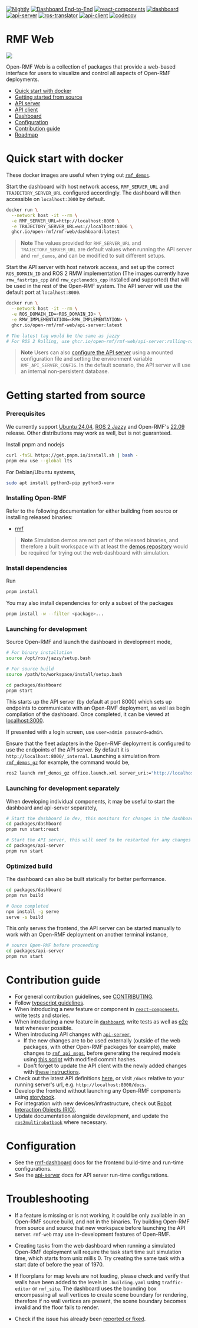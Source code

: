 [![Nightly](https://github.com/open-rmf/rmf-web/actions/workflows/nightly.yml/badge.svg)](https://github.com/open-rmf/rmf-web/actions/workflows/nightly.yml) [![Dashboard End-to-End](https://github.com/open-rmf/rmf-web/actions/workflows/dashboard-e2e.yml/badge.svg)](https://github.com/open-rmf/rmf-web/actions/workflows/dashboard-e2e.yml) [![react-components](https://github.com/open-rmf/rmf-web/workflows/react-components/badge.svg)](https://github.com/open-rmf/rmf-web/actions?query=workflow%3Areact-components+branch%3Amain) [![dashboard](https://github.com/open-rmf/rmf-web/workflows/dashboard/badge.svg)](https://github.com/open-rmf/rmf-web/actions?query=workflow%3Adashboard+branch%3Amain) [![api-server](https://github.com/open-rmf/rmf-web/workflows/api-server/badge.svg)](https://github.com/open-rmf/rmf-web/actions?query=workflow%3Aapi-server+branch%3Amain) [![ros-translator](https://github.com/open-rmf/rmf-web/actions/workflows/ros-translator.yml/badge.svg)](https://github.com/open-rmf/rmf-web/actions/workflows/ros-translator.yml) [![api-client](https://github.com/open-rmf/rmf-web/actions/workflows/api-client.yml/badge.svg)](https://github.com/open-rmf/rmf-web/actions/workflows/api-client.yml) [![codecov](https://codecov.io/gh/open-rmf/rmf-web/branch/main/graph/badge.svg)](https://codecov.io/gh/open-rmf/rmf-web)

# RMF Web

![](https://github.com/open-rmf/rmf-web/blob/media/dashboard1.0-office-world.gif)

Open-RMF Web is a collection of packages that provide a web-based interface for users to visualize and control all aspects of Open-RMF deployments.

- [Quick start with docker](#quick-start-with-docker)
- [Getting started from source](#getting-started-from-source)
- [API server](packages/api-server)
- [API client](packages/api-client)
- [Dashboard](packages/dashboard)
- [Configuration](#configuration)
- [Contribution guide](#contribution-guide)
- [Roadmap](https://github.com/orgs/open-rmf/projects/10)

# Quick start with docker

These docker images are useful when trying out [`rmf_demos`](https://github.com/open-rmf/rmf_demos).

Start the dashboard with host network access, `RMF_SERVER_URL` and `TRAJECTORY_SERVER_URL` configured accordingly. The dashboard will then accessible on `localhost:3000` by default.

```bash
docker run \
  --network host -it --rm \
  -e RMF_SERVER_URL=http://localhost:8000 \
  -e TRAJECTORY_SERVER_URL=ws://localhost:8006 \
  ghcr.io/open-rmf/rmf-web/dashboard:latest
```

> **Note**
> The values provided for `RMF_SERVER_URL` and `TRAJECTORY_SERVER_URL` are default values when running the API server and `rmf_demos`, and can be modified to suit different setups.

Start the API server with host network access, and set up the correct `ROS_DOMAIN_ID` and ROS 2 RMW implementation (The images currently have `rmw_fastrtps_cpp` and `rmw_cyclonedds_cpp` installed and supported) that will be used in the rest of the Open-RMF system. The API server will use the default port at `localhost:8000`.

```bash
docker run \
  --network host -it --rm \
  -e ROS_DOMAIN_ID=<ROS_DOMAIN_ID> \
  -e RMW_IMPLEMENTATION=<RMW_IMPLEMENTATION> \
  ghcr.io/open-rmf/rmf-web/api-server:latest

# The latest tag would be the same as jazzy
# For ROS 2 Rolling, use ghcr.io/open-rmf/rmf-web/api-server:rolling-nightly
```

> **Note**
> Users can also [configure the API server](packages/api-server/README.md/#configuration) using a mounted configuration file and setting the environment variable `RMF_API_SERVER_CONFIG`. In the default scenario, the API server will use an internal non-persistent database.

# Getting started from source

### Prerequisites

We currently support [Ubuntu 24.04](https://releases.ubuntu.com/noble/), [ROS 2 Jazzy](https://docs.ros.org/en/jazzy/index.html) and Open-RMF's [22.09](https://github.com/open-rmf/rmf/releases/tag/22.09) release. Other distributions may work as well, but is not guaranteed.

Install pnpm and nodejs

```bash
curl -fsSL https://get.pnpm.io/install.sh | bash -
pnpm env use --global lts
```

For Debian/Ubuntu systems,

```bash
sudo apt install python3-pip python3-venv
```

### Installing Open-RMF

Refer to the following documentation for either building from source or installing released binaries:

- [rmf](https://github.com/open-rmf/rmf)

> **Note**
> Simulation demos are not part of the released binaries, and therefore a built workspace with at least the [demos repository](https://github.com/open-rmf/rmf_demos) would be required for trying out the web dashboard with simulation.

### Install dependencies

Run

```bash
pnpm install
```

You may also install dependencies for only a subset of the packages

```bash
pnpm install -w --filter <package>...
```

### Launching for development

Source Open-RMF and launch the dashboard in development mode,

```bash
# For binary installation
source /opt/ros/jazzy/setup.bash

# For source build
source /path/to/workspace/install/setup.bash

cd packages/dashboard
pnpm start
```

This starts up the API server (by default at port 8000) which sets up endpoints to communicate with an Open-RMF deployment, as well as begin compilation of the dashboard. Once completed, it can be viewed at [localhost:3000](http://localhost:3000).

If presented with a login screen, use `user=admin password=admin`.

Ensure that the fleet adapters in the Open-RMF deployment is configured to use the endpoints of the API server. By default it is `http://localhost:8000/_internal`. Launching a simulation from [`rmf_demos_gz`](https://github.com/open-rmf/rmf_demos) for example, the command would be,

```bash
ros2 launch rmf_demos_gz office.launch.xml server_uri:="http://localhost:8000/_internal"
```

### Launching for development separately

When developing individual components, it may be useful to start the dashboard and api-server separately,

```bash
# Start the dashboard in dev, this monitors for changes in the dashboard package and performs rebuilds. A browser refresh is required after all automated builds.
cd packages/dashboard
pnpm run start:react

# Start the API server, this will need to be restarted for any changes to be reflected
cd packages/api-server
pnpm run start
```

### Optimized build

The dashboard can also be built statically for better performance.

```bash
cd packages/dashboard
pnpm run build

# Once completed
npm install -g serve
serve -s build
```

This only serves the frontend, the API server can be started manually to work with an Open-RMF deployment on another terminal instance,

```bash
# source Open-RMF before proceeding
cd packages/api-server
pnpm run start
```

# Contribution guide

- For general contribution guidelines, see [CONTRIBUTING](CONTRIBUTING.md).
- Follow [typescript guidelines](https://basarat.gitbook.io/typescript/styleguide).
- When introducing a new feature or component in [`react-components`](packages/react-components), write tests and stories.
- When introducing a new feature in [`dashboard`](packages/dashboard), write tests as well as [e2e](packages/dashboard-e2e) test whenever possible.
- When introducing API changes with [`api-server`](packages/api-server),
  - If the new changes are to be used externally (outside of the web packages, with other Open-RMF packages for example), make changes to [`rmf_api_msgs`](https://github.com/open-rmf/rmf_api_msgs), before generating the required models using [this script](packages/api-server/generate-models.sh) with modified commit hashes.
  - Don't forget to update the API client with the newly added changes with [these instructions](packages/api-client/README.md/#generating-rest-api-client).
- Check out the latest API definitions [here](https://open-rmf.github.io/rmf-web/), or visit `/docs` relative to your running server's url, e.g. `http://localhost:8000/docs`.
- Develop the frontend without launching any Open-RMF components using [storybook](packages/dashboard/README.md/#storybook).
- For integration with new devices/infrastructure, check out [Robot Interaction Objects (RIO)](<https://github.com/open-rmf/rmf-web/wiki/Robot-Interaction-Objects-(RIO)>).
- Update documentation alongside development, and update the [`ros2multirobotbook`](https://osrf.github.io/ros2multirobotbook) where necessary.

# Configuration

- See the [rmf-dashboard](packages/dashboard/README.md#configuration) docs for the frontend build-time and run-time configurations.
- See the [api-server](packages/api-server/README.md#configuration) docs for API server run-time configurations.

# Troubleshooting

- If a feature is missing or is not working, it could be only available in an Open-RMF source build, and not in the binaries. Try building Open-RMF from source and source that new workspace before launching the API server. `rmf-web` may use in-development features of Open-RMF.

- Creating tasks from the web dashboard when running a simulated Open-RMF deployment will require the task start time suit simulation time, which starts from unix millis 0. Try creating the same task with a start date of before the year of 1970.

- If floorplans for map levels are not loading, please check and verify that walls have been added to the levels in `.building.yaml` using `traffic-editor` or `rmf_site`. The dashboard uses the bounding box encompassing all wall vertices to create scene boundary for rendering, therefore if no wall vertices are present, the scene boundary becomes invalid and the floor fails to render.

- Check if the issue has already been [reported or fixed](https://github.com/open-rmf/rmf-web/issues).
